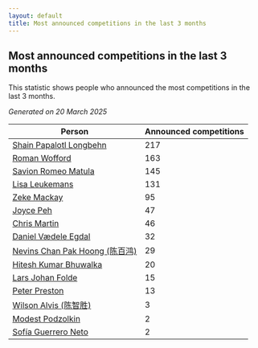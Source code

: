 ```yaml
---
layout: default
title: Most announced competitions in the last 3 months
---
```

## Most announced competitions in the last 3 months
This statistic shows people who announced the most competitions in the last 3 months.

*Generated on 20 March 2025*

| Person | Announced competitions |
| --- | --- |
| [Shain Papalotl Longbehn](https://www.worldcubeassociation.org/persons/2020LONG05) | 217 |
| [Roman Wofford](https://www.worldcubeassociation.org/persons/2017WOFF01) | 163 |
| [Savion Romeo Matula](https://www.worldcubeassociation.org/persons/2019MATU03) | 145 |
| [Lisa Leukemans](https://www.worldcubeassociation.org/persons/2021LEUK01) | 131 |
| [Zeke Mackay](https://www.worldcubeassociation.org/persons/2015MACK06) | 95 |
| [Joyce Peh](https://www.worldcubeassociation.org/persons/2017PEHJ01) | 47 |
| [Chris Martin](https://www.worldcubeassociation.org/persons/2013MART03) | 46 |
| [Daniel Vædele Egdal](https://www.worldcubeassociation.org/persons/2013EGDA01) | 32 |
| [Nevins Chan Pak Hoong (陈百鸿)](https://www.worldcubeassociation.org/persons/2010CHAN20) | 29 |
| [Hitesh Kumar Bhuwalka](https://www.worldcubeassociation.org/persons/2022BHUW01) | 20 |
| [Lars Johan Folde](https://www.worldcubeassociation.org/persons/2018FOLD01) | 15 |
| [Peter Preston](https://www.worldcubeassociation.org/persons/2017PRES02) | 13 |
| [Wilson Alvis (陈智胜)](https://www.worldcubeassociation.org/persons/2011ALVI01) | 3 |
| [Modest Podzolkin](https://www.worldcubeassociation.org/persons/2017PODZ01) | 2 |
| [Sofía Guerrero Neto](https://www.worldcubeassociation.org/persons/2017NETO02) | 2 |
